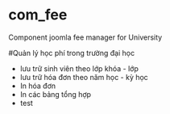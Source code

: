 # com_fee
Component joomla fee manager for University

#Quản lý học phí trong trường đại học
- lưu trữ sinh viên theo lớp khóa - lớp 
- lưu trữ hóa đơn theo năm học - kỳ học 
- In hóa đơn 
- In các bảng tổng hợp
- test
